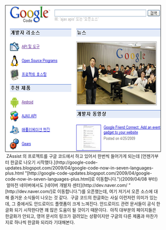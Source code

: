 <img src="googleCode.png" width="593" height="475" />
 ZAssist 의 프로젝트를 구글 코드에서 하고 있어서 한번씩 들어가게 되는데 [언젠가부터 한글로 나오기 시작했다.](http://google-code-updates.blogspot.com/2009/04/google-code-now-in-seven-languages-plus.html "[http://google-code-updates.blogspot.com/2009/04/google-code-now-in-seven-languages-plus.html]로 이동합니다.")(2009/04/08 부터)
 얼마전 네이버에서도 [네이버 개발자 센터](http://dev.naver.com/ "[http://dev.naver.com/]로 이동합니다.")를 오픈했는데, 여기 저기서 오픈 소스에 대해 즐거운 소식들이 나오는 것 같다.
 구글 코드의 한글화는 사실 이런저런 의미가 있는데, 그 중에서도 안드로이드 플랫폼이 크게 느껴진다. 안드로이드 관련 문서들이 공식 한글화 되기 시작한다면 꽤 많은 도움이 될 것이기 때문이다.
 아직 대부분의 페이지들은 한글화가 안되고, 영어 문서의 링크가 걸려있는 상황이지만 구글의 다른 제품과 마찬가지로 하나씩 한글화 되리라 기대해본다.

